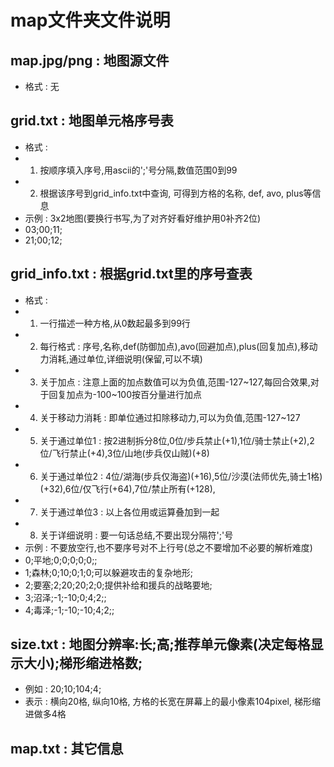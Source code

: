 ﻿# map文件夹文件说明

## map.jpg/png : 地图源文件

* 格式 : 无

## grid.txt : 地图单元格序号表

* 格式 : 
* 1. 按顺序填入序号,用ascii的';'号分隔,数值范围0到99
* 2. 根据该序号到grid_info.txt中查询, 可得到方格的名称, def, avo, plus等信息
* 示例 : 3x2地图(要换行书写,为了对齐好看好维护用0补齐2位)
* 03;00;11;
* 21;00;12;

## grid_info.txt : 根据grid.txt里的序号查表

* 格式 : 
* 1. 一行描述一种方格,从0数起最多到99行
* 2. 每行格式 : 序号,名称,def(防御加点),avo(回避加点),plus(回复加点),移动力消耗,通过单位,详细说明(保留,可以不填)
* 3. 关于加点 : 注意上面的加点数值可以为负值,范围-127~127,每回合效果,对于回复加点为-100~100按百分量进行加点
* 4. 关于移动力消耗 : 即单位通过扣除移动力,可以为负值,范围-127~127
* 5. 关于通过单位1 : 按2进制拆分8位,0位/步兵禁止(+1),1位/骑士禁止(+2),2位/飞行禁止(+4),3位/山地(步兵仅山贼)(+8)
* 6. 关于通过单位2 : 4位/湖海(步兵仅海盗)(+16),5位/沙漠(法师优先,骑士1格)(+32),6位/仅飞行(+64),7位/禁止所有(+128),
* 7. 关于通过单位3 : 以上各位用或运算叠加到一起
* 8. 关于详细说明 : 要一句话总结,不要出现分隔符';'号
* 示例 : 不要放空行,也不要序号对不上行号(总之不要增加不必要的解析难度)
* 0;平地;0;0;0;0;0;;
* 1;森林;0;10;0;1;0;可以躲避攻击的复杂地形;
* 2;要塞;2;20;20;2;0;提供补给和援兵的战略要地;
* 3;沼泽;-1;-10;0;4;2;;
* 4;毒泽;-1;-10;-10;4;2;;

## size.txt : 地图分辨率:长;高;推荐单元像素(决定每格显示大小);梯形缩进格数;

* 例如 : 20;10;104;4;
* 表示 : 横向20格, 纵向10格, 方格的长宽在屏幕上的最小像素104pixel, 梯形缩进做多4格

## map.txt : 其它信息
